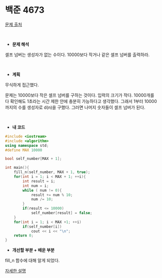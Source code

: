 # 백준 4673

[문제 출처](https://www.acmicpc.net/problem/4673)

<br/>

- **문제 해석**

셀프 넘버는 생성자가 없는 수이다. 10000보다 작거나 같은 셀프 넘버를 출력하라.

<br/>

- **계획**

무식하게 접근했다. 

문제는 10000보다 작은 셀프 넘버를 구하는 것이다. 입력의 크기가 작다. 10000개를 다 확인해도 1초라는 시간 제한 안에 충분히 가능하다고 생각했다. 그래서 1부터 10000까지의 수를 생성자로 d(n)을 구했다. 그러면 나머지 숫자들이 셀프 넘버가 된다.

<br/>

- **내 코드**

```c++
#include <iostream>
#include <algorithm>
using namespace std;
#define MAX 10000

bool self_number[MAX + 1];

int main(){
    fill_n(self_number, MAX + 1, true);
    for(int i = 1; i < MAX + 1; ++i){
        int result = i;
        int num = i;
        while ( num != 0){
            result += num % 10;
            num /= 10;
        }
        if(result <= 10000)
            self_number[result] = false;
    }
    for(int i = 1; i < MAX +1; ++i)
        if(self_number[i])
            cout << i << "\n";
    return 0;
}
```



- **개선할 부분 + 배운 부분**

fill_n 함수에 대해 알게 되었다. 

[자세한 설명](https://en.cppreference.com/w/cpp/algorithm/fill_n)